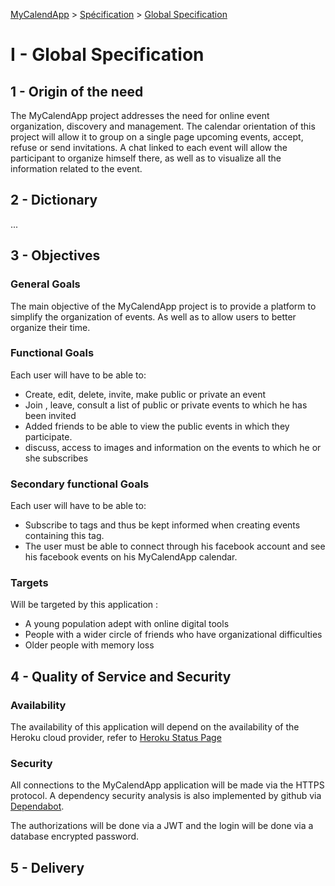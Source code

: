 [MyCalendApp](../README.md) > [Spécification](./specification.md) > [Global Specification](./global.md)

# I - Global Specification

## 1 - Origin of the need

The MyCalendApp project addresses the need for online event organization, discovery and management. The calendar orientation of this project will allow it to group on a single page upcoming events, accept, refuse or send invitations. A chat linked to each event will allow the participant to organize himself there, as well as to visualize all the information related to the event. 

## 2 - Dictionary

...


## 3 - Objectives

### General Goals

The main objective of the MyCalendApp project is to provide a platform to simplify the organization of events. 
As well as to allow users to better organize their time.

### Functional Goals

Each user will have to be able to:
- Create, edit, delete, invite, make public or private an event
- Join , leave, consult a list of public or private events to which he has been invited
- Added friends to be able to view the public events in which they participate.
- discuss, access to images and information on the events to which he or she subscribes

### Secondary functional Goals

Each user will have to be able to:
- Subscribe to tags and thus be kept informed when creating events containing this tag.
- The user must be able to connect through his facebook account and see his facebook events on his MyCalendApp calendar.

### Targets
Will be targeted by this application :
- A young population adept with online digital tools
- People with a wider circle of friends who have organizational difficulties
- Older people with memory loss

## 4 - Quality of Service and Security

### Availability 

The availability of this application will depend on the availability of the Heroku cloud provider, refer to [Heroku Status Page](https://status.heroku.com/)

### Security

All connections to the MyCalendApp application will be made via the HTTPS protocol. A dependency security analysis is also implemented by github via [Dependabot](https://docs.github.com/en/free-pro-team@latest/github/managing-security-vulnerabilities/about-alerts-for-vulnerable-dependencies).

The authorizations will be done via a JWT and the login will be done via a database encrypted password.

## 5 - Delivery

